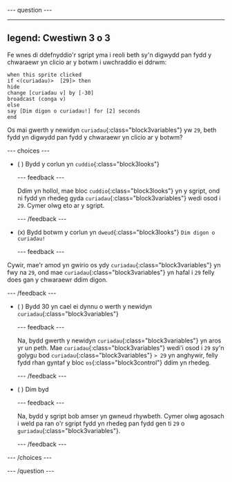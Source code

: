 
--- question ---

---
legend: Cwestiwn 3 o 3
---

Fe wnes di ddefnyddio'r sgript yma i reoli beth sy'n digwydd pan fydd y chwaraewr yn clicio ar y botwm i uwchraddio ei ddrwm:

```blocks3
when this sprite clicked
if <(curiadau)>  [29]> then 
hide
change [curiadau v] by [-30] 
broadcast (conga v) 
else
say [Dim digon o curiadau!] for [2] seconds 
end
```

Os mai gwerth y newidyn `curiadau`{:class="block3variables"} yw `29`, beth fydd yn digwydd pan fydd y chwaraewr yn clicio ar y botwm?

--- choices ---

- ( ) Bydd y corlun yn `cuddio`{:class="block3looks"}

  --- feedback ---

  Ddim yn hollol, mae bloc `cuddio`{:class="block3looks"} yn y sgript, ond ni fydd yn rhedeg gyda `curiadau`{:class="block3variables"} wedi osod i `29`. Cymer olwg eto ar y sgript.

  --- /feedback ---

- (x) Bydd botwm y corlun yn `dweud`{:class="block3looks"} `Dim digon o curiadau!`

  --- feedback ---

Cywir, mae'r amod yn gwirio os ydy `curiadau`{:class="block3variables"} yn fwy na `29`, ond mae `curiadau`{:class="block3variables"} yn hafal i `29` felly does gan y chwaraewr ddim digon.

  --- /feedback ---

- ( ) Bydd 30 yn cael ei dynnu o werth y newidyn `curiadau`{:class="block3variables"}

  --- feedback ---

  Na, bydd gwerth y newidyn `curiadau`{:class="block3variables"} yn aros yr un peth. Mae `curiadau`{:class="block3variables"} wedi'i osod i `29` sy'n golygu bod `curiadau`{:class="block3variables"} `> 29` yn anghywir, felly fydd rhan gyntaf y bloc `os`{:class="block3control"} ddim yn rhedeg.

  --- /feedback ---

- ( ) Dim byd

  --- feedback ---

  Na, bydd y sgript bob amser yn gwneud rhywbeth. Cymer olwg agosach i weld pa ran o'r sgript fydd yn rhedeg pan fydd gen ti `29` o `guriadau`{:class="block3variables"}.

  --- /feedback ---

--- /choices ---

--- /question ---
